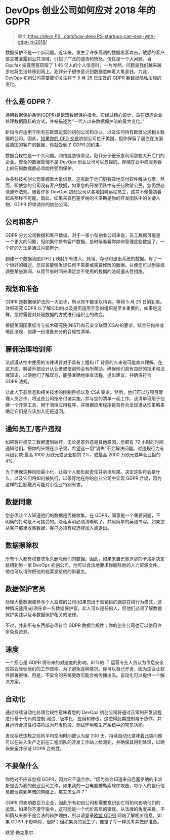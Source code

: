 # DevOps 创业公司如何应对 2018 年的 GDPR

> 原文:[https://devo PS . com/how-devo PS-startups-can-deal-with-gdpr-in-2018/](https://devops.com/how-devops-startups-can-deal-with-gdpr-in-2018/)

数据保护不是一个新问题。近年来，发生了许多高调的数据黑客攻击，敏感的客户信息被泄露到公共领域，引起了广泛的谴责和愤怒。信任是一个大问题。当 Equifax 披露黑客窃取了 1.45 亿人的个人信息时，一片哗然。问题是我们越来越多地将生活转移到网上。犯罪分子很快意识到数据意味着大笔金钱。为此，DevOps 初创公司需要密切关注将于 5 月 25 日生效的 GDPR 新数据隐私法规的变化。

## 什么是 GDPR？

通用数据保护条例(GDPR)是欧盟数据保护指令。它经过精心设计，旨在塑造企业处理数据隐私的方式，并被描述为“一代人以来数据保护法的最大变化。”

新指令将适用于所有在欧盟运营的初创公司和企业，以及任何持有欧盟公民相关数据的公司。因此，[如果你的 CFD 交易](https://www.ig.com/uk/cfd-trading)初创公司位于美国，但你保留了居住在法国或德国的客户的数据，你就受到了 GDPR 的约束。

数据合规性是一个大问题。网络威胁很常见，犯罪分子很乐意利用那些大开后门的企业。安全的数据管理不是 DevOps 创业公司可以忽视的。存储在云中或服务器上的任何数据都必须始终受到保护。

许多科技初创公司掌握着大量信息。这有助于他们更有效地交付软件解决方案。然而，即使您的公司没有客户数据，如果您的开发团队中有任何欧盟公民，您仍然必须遵守法规。随着许多 DevOps 初创公司从各地招聘远程员工，这并不像最初看起来那样不可能。因此，如果来自巴塞罗纳的卡洛斯是你的开发团队中的关键人物，GDPR 将申请你的初创公司。

## 公司和客户

GDPR 分为公司数据和客户数据。对于一家小型创业公司来说，员工数据可能是一个更大的问题，但如果你持有客户数据，是时候看看你如何管理这些数据了。一个好的方法是通过内部审计。

创建一个数据流图(DFD ),映射所有进入、处理、存储和退出系统的数据。有了一个很好的概述，您应该能够发现任何不需要或需要修改的数据，以便您可以删除或调整某些漏洞，从而节省时间来满足您不使用的数据的法规遵从性措施。

## 规划和准备

GDPR 是数据保护法的一大进步，所以你不能坐以待毙，等待 5 月 25 日的到来。详细研究 GDPR 以了解它如何以及是否适用于您的组织是至关重要的。如果是这样，您将需要对处理数据的方式进行组织上的改变。

根据美国国家标准与技术研究院(NIST)和云安全联盟(CSA)的要求，结合任何州或地区法规，创建一份准备充分的合规性清单。

## 雇佣治理培训师

法规遵从性中使用的法律语言对于具有工程和 IT 背景的人来说可能难以理解。在这方面，聘请外部设计从业者或培训师会有所帮助。确保他们具有良好的技术和法律知识，以便他们了解双方，能够准确地审查流程，提出建议，并确保符合 GDPR 法规。

让此人下载信息和相关技术的控制目标以及 CSA 要求。然后，他们可以与项目管理人员合作，将这些公司指令付诸实施，并与您的清单一起工作。该清单可用于创建一个开源工具，用于清理应用程序，并根据应用程序是否符合法规遵从性策略来确定它们是应该加入还是退回。

## 通知员工/客户违规

如果客户或员工数据遭到破坏，无论是意外还是其他原因，您都有 72 小时的时间通知他们。把你的头埋在沙子里，希望这一切“消失”不会解决问题。对违规行为有两级罚款:最高 1000 万欧元或营业额的 2%，或最高 2000 万欧元或年营业额的 4%。

为了确保这种风险最小化，让每个人都负起责任并承担后果。决定这些将会是什么，以及它们将如何被执行，以最好地在你的创业公司中实现 GDPR 合规，因为这样的巨额融资可能对小企业特别有害。

## 数据同意

您必须让个人知道他们的数据是否被收集。在 GDPR，同意是一个重要问题，不明确的打勾是不可接受的。隐私声明必须清晰明了，并用简单的英语书写。如果您从客户那里收集数据，客户必须有权选择加入或退出。

## 数据擦除权

所有个人都有权要求永久删除他们的数据。因此，如果来自巴塞罗那的卡洛斯决定跳槽到另一家 DevOps 初创公司，他可以合法地要求你删除他的人力资源文件。他也可以请你把他的档案发给他的新雇主。

## 数据保护官员

处理大量数据或参与个人监控的公司(如果您出于营销目的跟踪在线行为模式，这种情况适用)必须任命一名数据保护官。此人可以是任何人，但他们必须了解数据保护实践以及与数据保护相关的法律。

不过，并非所有东西都必须符合 GDPR 数据合规性；你的创业公司也可以使用许多免费资源。

## 速度

一个担心是 GDPR 将带来的对速度的影响。81%的 IT 运营专业人员认为信息安全政策会降低他们的工作效率。为了避免这种情况，你可以自己开发，因为这会让软件部署更快。但是，不安全的系统更改可能会被传播出去。自动化可以提供一个解决方案。

## 自动化

通过持续自动化处理合规性意味着您的 DevOps 初创公司将通过正常的开发流程进行基于代码的控制:测试、版本化、应用和修改。这使得此类控制易于协作，并且运行合规性扫描将成为开发阶段、测试环境和生产系统中的常见功能。

发现系统违规之前的平均空闲时间被认为是 200 天。持续自动化意味着此类问题可以在进入生产之前在工程团队的开发工作站上检测到，并确保其得到处理，以确保安全并保证 GDPR 合规性。

## 不要做什么

你绝对不应该忽视 GDPR，因为它不适合你，“因为谁会知道来自巴塞罗纳的卡洛斯是否为我的创业公司工作，如果我的一台电脑被勒索软件攻击，每个人的银行信息都泄露到黑暗的网络上，那又怎么样？”

GDPR 将影响数百万企业，因此所有初创公司都需要意识到它将如何影响他们的运营。如果你不遵守指令，这可能是一个代价高昂的错误。从法律的角度来看，不知情从来都不是合法的辩护理由，所以请登录[欧盟 GDPR](https://www.eugdpr.org) 网站了解相关信息。如果 GDPR 不影响你，很好；但如果真的发生了，像童子军一样思考并做好准备。

默里·勒克莱尔